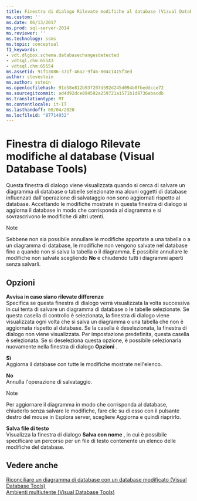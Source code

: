 ```yaml
---
title: Finestra di dialogo Rilevate modifiche al database (Visual Database Tools) | Microsoft Docs
ms.custom: ''
ms.date: 06/13/2017
ms.prod: sql-server-2014
ms.reviewer: ''
ms.technology: ssms
ms.topic: conceptual
f1_keywords:
- vdt.dlgbox.schema.databasechangesdetected
- vdtsql.chm:65543
- vdtsql.chm:65554
ms.assetid: 91f13086-371f-46a2-9f46-804c1415f3ed
author: stevestein
ms.author: sstein
ms.openlocfilehash: 91d58e812b93f207d592d245d094b0fbeddcce72
ms.sourcegitcommit: ad4d92dce894592a259721a1571b1d8736abacdb
ms.translationtype: MT
ms.contentlocale: it-IT
ms.lasthandoff: 08/04/2020
ms.locfileid: "87714932"
---
```

# <a name="database-changes-detected-dialog-box-visual-database-tools"></a>Finestra di dialogo Rilevate modifiche al database (Visual Database Tools)
  Questa finestra di dialogo viene visualizzata quando si cerca di salvare un diagramma di database o tabelle selezionate ma alcuni oggetti di database influenzati dall'operazione di salvataggio non sono aggiornati rispetto al database. Accettando le modifiche mostrate in questa finestra di dialogo si aggiorna il database in modo che corrisponda al diagramma e si sovrascrivono le modifiche di altri utenti.  
  
> [!NOTE]  
>  Sebbene non sia possibile annullare le modifiche apportate a una tabella o a un diagramma di database, le modifiche non vengono salvate nel database fino a quando non si salva la tabella o il diagramma. È possibile annullare le modifiche non salvate scegliendo **No** e chiudendo tutti i diagrammi aperti senza salvarli.  
  
## <a name="options"></a>Opzioni  
 **Avvisa in caso siano rilevate differenze**  
 Specifica se questa finestra di dialogo verrà visualizzata la volta successiva in cui tenta di salvare un diagramma di database o le tabelle selezionate. Se questa casella di controllo è selezionata, la finestra di dialogo viene visualizzata ogni volta che si salva un diagramma o una tabella che non è aggiornata rispetto al database. Se la casella è deselezionata, la finestra di dialogo non viene visualizzata. Per impostazione predefinita, questa casella è selezionata. Se si deseleziona questa opzione, è possibile selezionarla nuovamente nella finestra di dialogo **Opzioni** .  
  
 **Sì**  
 Aggiorna il database con tutte le modifiche mostrate nell'elenco.  
  
 **No**  
 Annulla l'operazione di salvataggio.  
  
> [!NOTE]  
>  Per aggiornare il diagramma in modo che corrisponda al database, chiuderlo senza salvare le modifiche, fare clic su di esso con il pulsante destro del mouse in Esplora server, scegliere Aggiorna e quindi riaprirlo.  
  
 **Salva file di testo**  
 Visualizza la finestra di dialogo **Salva con nome** , in cui è possibile specificare un percorso per un file di testo contenente un elenco delle modifiche del database.  
  
## <a name="see-also"></a>Vedere anche  
 [Riconciliare un diagramma di database con un database modificato &#40;Visual Database Tools&#41;](visual-database-tools.md)   
 [Ambienti multiutente &#40;Visual Database Tools&#41;](multiuser-environments-visual-database-tools.md)  
  
  
